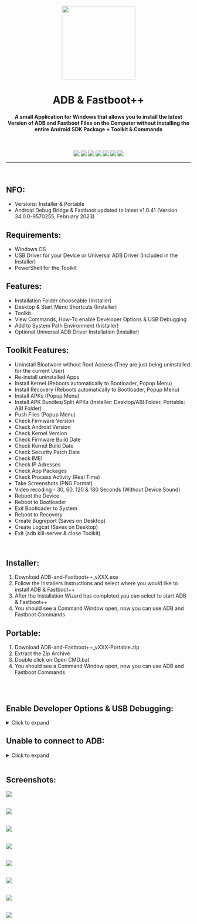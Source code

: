 <p align="center"><img src="https://github.com/K3V1991/ADB-and-FastbootPlusPlus/blob/main/ADB-and-FastbootPlusPlus.png" width="200"></a>
<h1 align="center"><b>ADB & Fastboot++</b></h1>
<h4 align="center">A small Application for Windows that allows you to install the latest Version of ADB and Fastboot Files on the Computer without installing the entire Android SDK Package + Toolkit & Commands</h4>
<br />

<p align="center">
<a href="https://forum.xda-developers.com/t/tool-windows-adb-fastboot-february-2023.3944288/" alt="XDA-Developers"><img src="https://img.shields.io/badge/XDA--Developers-%23AC6E2F.svg?style=for-the-badge&logo=XDA-Developers&logoColor=white" /></a>
<img src="https://img.shields.io/github/v/release/K3V1991/ADB-and-FastbootPlusPlus?color=blueviolet&style=for-the-badge" /></a>
<a href="https://liberapay.com/K3V1991" alt="LiberaPay"><img src="https://img.shields.io/badge/Liberapay-F6C915?style=for-the-badge&logo=liberapay&logoColor=black" /></a>
<img src="https://img.shields.io/github/downloads/K3V1991/ADB-and-FastbootPlusPlus/total?color=sucess&style=for-the-badge" /></a>
<a href="https://ko-fi.com/k3v1991" alt="Ko-fi"><img src="https://img.shields.io/badge/Ko--fi-F16061?style=for-the-badge&logo=ko-fi&logoColor=white" /></a>
<a href="https://www.paypal.com/cgi-bin/webscr?cmd=_s-xclick&hosted_button_id=HW8B98TVDLKWA" alt="PayPal"><img src="https://img.shields.io/badge/PayPal-00457C?style=for-the-badge&logo=paypal&logoColor=white" /></a>
<a href="https://github.com/K3V1991/Donate-Crypto/blob/main/README.md" alt="Crypto"><img src="https://img.shields.io/badge/Bitcoin-000?style=for-the-badge&logo=bitcoin&logoColor=white" /></a>
</p>
<hr />
<br />

## NFO:
* Versions: Installer & Portable
* Android Debug Bridge & Fastboot updated to latest v1.0.41 (Version 34.0.0-9570255, February 2023)

## Requirements:
* Windows OS
* USB Driver for your Device or Universal ADB Driver (Included in the Installer)
* PowerShell for the Toolkit

## Features:
* Installation Folder chooseable (Installer)
* Desktop & Start Menu Shortcuts (Installer)
* Toolkit
* View Commands, How-To enable Developer Options & USB Debugging
* Add to System Path Environment (Installer)
* Optional Universal ADB Driver Installation (Installer)

## Toolkit Features:
* Uninstall Bloatware without Root Access (They are just being uninstalled for the current User)
* Re-install uninstalled Apps
* Install Kernel (Reboots automatically to Bootloader, Popup Menu)
* Install Recovery (Reboots automatically to Bootloader, Popup Menu)
* Install APKs (Popup Menu)
* Install APK Bundles/Split APKs (Installer: Desktop/ABI Folder, Portable: ABI Folder)
* Push Files (Popup Menu)
* Check Firmware Version
* Check Android Version
* Check Kernel Version 
* Check Firmware Build Date
* Check Kernel Build Date
* Check Security Patch Date
* Check IMEI           
* Check IP Adresses
* Check App Packages   
* Check Process Activity (Real Time)
* Take Screenshots (PNG Format)
* Video recoding - 30, 60, 120 & 180 Seconds (Without Device Sound)
* Reboot the Device
* Reboot to Bootloader
* Exit Bootloader to System
* Reboot to Recovery
* Create Bugreport (Saves on Desktop)
* Create Logcat (Saves on Desktop)
* Exit (adb kill-server & close Toolkit)
<br />

## Installer:
1. Download ADB-and-Fastboot++_vXXX.exe
2. Follow the Installers Instructions and select where you would like to install ADB & Fastboot++
3. After the Installation Wizard has completed you can select to start ADB & Fastboot++
4. You should see a Command Window open, now you can use ADB and Fastboot Commands

## Portable:
1. Download ADB-and-Fastboot++_vXXX-Portable.zip
2. Extract the Zip Archive
3. Double click on Open CMD.bat
4. You should see a Command Window open, now you can use ADB and Fastboot Commands
<br />
<br />

## Enable Developer Options & USB Debugging:
<details>
  <summary>Click to expand</summary>
  
1. Install the USB Driver for your Device or Universal Adb Driver
2. On your Device, go to Settings > About. Find the Build Number and tap on it 7 times to enable Developer Options
3. Now enter System > Developer Options and find "USB debugging" and enable it
4. Plug your Device into the Computer and change it from "Charge only" to "File Transfer" Mode
5. On your Computer, browse to the Directory where you extracted the Portable Version or use Tiny ADB & Fastboot++ Shortcut
6. Launch a Command Prompt with Open CMD.bat or use Tiny ADB & Fastboot++ Shortcut
7. Once you’re in the Command Prompt, enter the following Command:
```
adb devices
```
8. System is starting the ADB Daemon (If this is your first Time running ADB, you will see a Prompt on your Phone asking you to authorize a Connection with the Computer. Click OK.)
9. Succesful enabled USB Debugging
</details>

## Unable to connect to ADB:
<details>
  <summary>Click to expand</summary>
  
1. AMD Bug - [XDA Thread](https://forum.xda-developers.com/t/fix-fastboot-issues-on-ryzen-based-pcs.4186321/)
2. Switch Device from "Charging" to "File Transfer" Mode
3. Install the latest Device Driver or Universal USB Driver
4. Try another USB Cable
5. Use another USB Port (USB 3.0 Port to USB 2.0)
6. Try to execute Fastboot Command without connecting your Device, and once it says "waiting for device" plug in your USB Cable
7. Windows: Click "Change advanced power setting" on your chosen Plan and expand "USB Settings". Under "USB Settings" Section, expand "USB selective suspend setting" and change it to "Disabled" for On Battery and Plugged In
8. Try another PC
</details>
<br />

## Screenshots:
<img src="https://github.com/K3V1991/ADB-and-FastbootPlusPlus/blob/main/Screenshots/Information.png"></a>
<br />
<br />

<img src="https://github.com/K3V1991/ADB-and-FastbootPlusPlus/blob/main/Screenshots/License.png"></a>
<br />
<br />

<img src="https://github.com/K3V1991/ADB-and-FastbootPlusPlus/blob/main/Screenshots/Tasks.png"></a>
<br />
<br />

<img src="https://github.com/K3V1991/ADB-and-FastbootPlusPlus/blob/main/Screenshots/Completing.png"></a>
<br />
<br />

<img src="https://github.com/K3V1991/ADB-and-FastbootPlusPlus/blob/main/Screenshots/Shortcuts.png"></a>
<br />
<br />

<img src="https://github.com/K3V1991/ADB-and-FastbootPlusPlus/blob/main/Screenshots/ADB-and-Fastboot%2B%2B.png"></a>
<br />
<br />

<img src="https://github.com/K3V1991/ADB-and-FastbootPlusPlus/blob/main/Screenshots/Toolkit-Main.png"></a>
<br />
<br />

<img src="https://github.com/K3V1991/ADB-and-FastbootPlusPlus/blob/main/Screenshots/Toolkit-Menu.png"></a>
